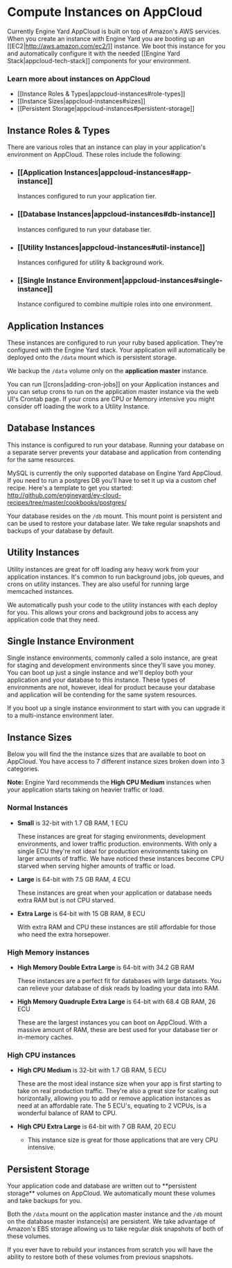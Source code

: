 # Compute Instances on AppCloud

Currently Engine Yard AppCloud is built on top of Amazon's AWS services. When you create 
an instance with Engine Yard you are booting up an [[EC2|http://aws.amazon.com/ec2/]] instance. 
We boot this instance for you and automatically configure it with the needed 
[[Engine Yard Stack|appcloud-tech-stack]] components for your 
environment.

### Learn more about instances on AppCloud

* [[Instance Roles & Types|appcloud-instances#role-types]]
* [[Instance Sizes|appcloud-instances#sizes]]
* [[Persistent Storage|appcloud-instances#persistent-storage]]


<h2 id="role-types">Instance Roles & Types</h2>

There are various roles that an instance can play in your application's environment on AppCloud. These
roles include the following:

* ### [[Application Instances|appcloud-instances#app-instance]]
  Instances configured to run your application tier.
  
* ### [[Database Instances|appcloud-instances#db-instance]]
  Instances configured to run your database tier.

* ### [[Utility Instances|appcloud-instances#util-instance]]
  Instances configured for utility & background work.
  
* ### [[Single Instance Environment|appcloud-instances#single-instance]]
  Instance configured to combine multiple roles into one environment.


<h2 id="app-instance">Application Instances</h2>

These instances are configured to run your ruby based application. They're configured with 
the Engine Yard stack. Your application will automatically be deployed onto the `/data` mount 
which is persistent storage.

We backup the `/data` volume only on the **application master** instance. 

You can run [[crons|adding-cron-jobs]] on your Application instances and you can setup crons to run on the application master instance via the web UI's Crontab page. If your crons are CPU or Memory intensive you might consider off loading the work to a Utility Instance.

<h2 id="db-instance">Database Instances</h2>

This instance is configured to run your database. Running your database on a separate server prevents your database and application from contending for the same resources. 

MySQL is currently the only supported database on Engine Yard AppCloud. If you need to run a postgres DB you'll have to set it up via a custom chef recipe. Here's a template to get you started: http://github.com/engineyard/ey-cloud-recipes/tree/master/cookbooks/postgres/

Your database resides on the `/db` mount. This mount point is persistent and can be used to restore your database later. We take regular snapshots and backups of your database by default.

<h2 id="util-instance">Utility Instances</h2>

Utility instances are great for off loading any heavy work from your application instances. It's common to run background jobs, job queues, and crons on utility instances. They are also useful for running large memcached instances. 

We automatically push your code to the utility instances with each deploy for you. This allows your crons and background jobs to access any application code that they need.

<h2 id="single-instance">Single Instance Environment</h2>


Single instance environments, commonly called a solo instance, are great for staging and development environments since they'll save you money. You can boot up just a single instance and we'll deploy both your application and your database to this instance. These types of environments are not, however, ideal for product because your database and application will be contending for the same system resources. 

If you boot up a single instance environment to start with you can upgrade it to a multi-instance environment later.


<h2 id="sizes">Instance Sizes</h2>

Below you will find the the instance sizes that are available to boot on AppCloud.  You have access to
7 different instance sizes broken down into 3 categories.

<div class="note">
  <strong>Note:</strong> Engine Yard recommends the <strong>High CPU Medium</strong> instances when your application starts
  taking on heavier traffic or load.
</div>
  
### Normal Instances  
  
  * **Small** is 32-bit with 1.7 GB RAM, 1 ECU
      
    These instances are great for staging environments, development environments, and lower traffic production. 
    environments. With only a single ECU they're not ideal for production environments taking on larger 
    amounts of traffic. We have noticed these instances become CPU starved when serving higher amounts of traffic or load.
  
  * **Large** is 64-bit with 7.5 GB RAM, 4 ECU
    
    These instances are great when your application or database needs extra RAM but is not CPU starved.
    
  * **Extra Large** is 64-bit with 15 GB RAM, 8 ECU
    
    With extra RAM and CPU these instances are still affordable for those who need the extra horsepower.
    

### High Memory instances
  
  * **High Memory Double Extra Large** is 64-bit with 34.2 GB RAM
    
    These instances are a perfect fit for databases with large datasets. You can relieve your database
    of disk reads by loading your data into RAM.
    
  * **High Memory Quadruple Extra Large** is 64-bit with 68.4 GB RAM, 26 ECU
    
    These are the largest instances you can boot on AppCloud. With a massive amount of RAM, these are best used
    for your database tier or in-memory caches.

### High CPU instances
  
  * **High CPU Medium** is 32-bit with 1.7 GB RAM, 5 ECU
  
    These are the most ideal instance size when your app is first starting to take on real production traffic. 
    They're also a great size for scaling out horizontally, allowing you to add or remove application instances 
    as need at an affordable rate. The 5 ECU's, equating to 2 VCPUs, is a wonderful balance of RAM to CPU.
    
  * **High CPU Extra Large** is 64-bit with 7 GB RAM, 20 ECU
  
    * This instance size is great for those applications that are very CPU intensive.



<h2 id="persistent-storage">Persistent Storage</h2>
Your application code and database are written out to **persistent storage** 
volumes on AppCloud. We automatically mount these volumes and take backups for you.

Both the `/data` mount on the application master instance and the `/db` mount on the database 
master instance(s) are persistent. We take advantage of Amazon's EBS storage allowing us to 
take regular disk snapshots of both of these volumes. 

If you ever have to rebuild your instances from scratch you will have the ability to restore 
both of these volumes from previous snapshots. 
